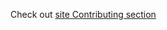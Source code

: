Check out [site Contributing section](https://deknowny.github.io/rate-limit-semaphore/latest/contributing/)
